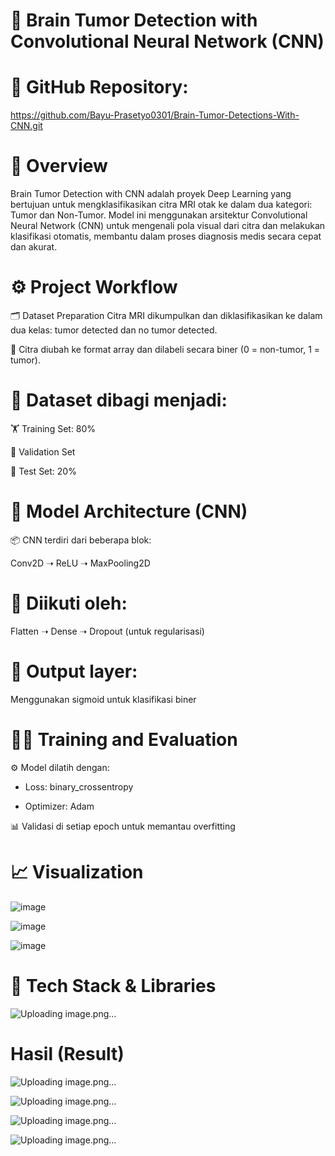 # 🧠 Brain Tumor Detection with Convolutional Neural Network (CNN)

# 🔗 GitHub Repository: 
https://github.com/Bayu-Prasetyo0301/Brain-Tumor-Detections-With-CNN.git

# 📌 Overview
Brain Tumor Detection with CNN adalah proyek Deep Learning yang bertujuan untuk mengklasifikasikan citra MRI otak ke dalam dua kategori: Tumor dan Non-Tumor. Model ini menggunakan arsitektur Convolutional Neural Network (CNN) untuk mengenali pola visual dari citra dan melakukan klasifikasi otomatis, membantu dalam proses diagnosis medis secara cepat dan akurat.

# ⚙️ Project Workflow

🗂️ Dataset Preparation
Citra MRI dikumpulkan dan diklasifikasikan ke dalam dua kelas: tumor detected dan no tumor detected.

🧮 Citra diubah ke format array dan dilabeli secara biner (0 = non-tumor, 1 = tumor).

# 🔀 Dataset dibagi menjadi:

🏋️ Training Set: 80%

🧪 Validation Set

🧭 Test Set: 20%

# 🧠 Model Architecture (CNN)

📦 CNN terdiri dari beberapa blok:

Conv2D ➝ ReLU ➝ MaxPooling2D

# 🧱 Diikuti oleh:

Flatten ➝ Dense ➝ Dropout (untuk regularisasi)

# 🎯 Output layer:

Menggunakan sigmoid untuk klasifikasi biner

# 🏃‍♂️ Training and Evaluation
⚙️ Model dilatih dengan:

- Loss: binary_crossentropy

- Optimizer: Adam

📊 Validasi di setiap epoch untuk memantau overfitting

# 📈 Visualization

![image](https://github.com/user-attachments/assets/c0a38efe-44fe-4c0f-9cef-fdfcc2d54882)

![image](https://github.com/user-attachments/assets/6576f6be-4a92-4371-841d-dfe801115bab)

![image](https://github.com/user-attachments/assets/d4b14067-5689-4f5b-bc5f-cdd97d858007)

# 🧠 Tech Stack & Libraries

![Uploading image.png…]()

# Hasil (Result)

![Uploading image.png…]()

![Uploading image.png…]()

![Uploading image.png…]()

![Uploading image.png…]()


